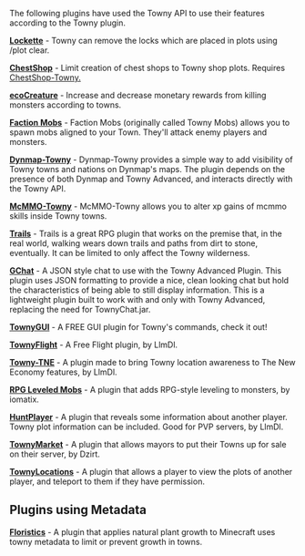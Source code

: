 The following plugins have used the Towny API to use their features according to the Towny plugin. 

**[Lockette](http://www.palmergames.com/file-repo/Lockette/1.7.12/)** - Towny can remove the locks which are placed in plots using /plot clear. 

**[ChestShop](https://www.spigotmc.org/resources/chestshop.51856/)** - Limit creation of chest shops to Towny shop plots. Requires [ChestShop-Towny.](https://github.com/TownyAdvanced/ChestShop-towny/releases) 

**[ecoCreature](http://dev.bukkit.org/bukkit-plugins/ecocreature/)** - Increase and decrease monetary rewards from killing monsters according to towns. 

**[Faction Mobs](http://dev.bukkit.org/bukkit-plugins/faction-mobs)** - Faction Mobs (originally called Towny Mobs) allows you to spawn mobs aligned to your Town. They'll attack enemy players and monsters. 

**[Dynmap-Towny](https://github.com/TownyAdvanced/Dynmap-Towny/releases)** - Dynmap-Towny provides a simple way to add visibility of Towny towns and nations on Dynmap's maps. The plugin depends on the presence of both Dynmap and Towny Advanced, and interacts directly with the Towny API. 

**[McMMO-Towny](https://github.com/TownyAdvanced/mcMMO-Towny/releases/tag/1.0.1)** - McMMO-Towny allows you to alter xp gains of mcmmo skills inside Towny towns. 

**[Trails](http://dev.bukkit.org/bukkit-plugins/trails/)** - Trails is a great RPG plugin that works on the premise that, in the real world, walking wears down trails and paths from dirt to stone, eventually. It can be limited to only affect the Towny wilderness. 

**[GChat](http://www.spigotmc.org/resources/gchat-free-towny-version.6291/)** - A JSON style chat to use with the Towny Advanced Plugin. This plugin uses JSON formatting to provide a nice, clean looking chat but hold the characteristics of being able to still display information. This is a lightweight plugin built to work with and only with Towny Advanced, replacing the need for TownyChat.jar. 

**[TownyGUI](https://www.spigotmc.org/resources/townygui.35745/)** - A FREE GUI plugin for Towny's commands, check it out! 

**[TownyFlight](https://www.spigotmc.org/resources/townyflight.50360/)** - A Free Flight plugin, by LlmDl. 

**[Towny-TNE](https://www.spigotmc.org/resources/towny-tne.71240/)** - A plugin made to bring Towny location awareness to The New Economy features, by LlmDl. 

**[RPG Leveled Mobs](https://www.spigotmc.org/resources/rpg-leveled-mobs.71301/)** - A plugin that adds RPG-style leveling to monsters, by iomatix.

**[HuntPlayer](https://www.spigotmc.org/resources/huntplayer.71789/)** - A plugin that reveals some information about another player. Towny plot information can be included. Good for PVP servers, by LlmDl.

**[TownyMarket](https://www.spigotmc.org/resources/townymarket-sell-and-buy-towny.71786/)** - A plugin that allows mayors to put their Towns up for sale on their server, by Dzirt.

**[TownyLocations](https://www.spigotmc.org/resources/townylocations.76778/)** - A plugin that allows a player to view the plots of another player, and teleport to them if they have permission.

## Plugins using Metadata

**[Floristics](https://github.com/JayAvery/floristics)** - A plugin that applies natural plant growth to Minecraft 
uses towny metadata to limit or prevent growth in towns.